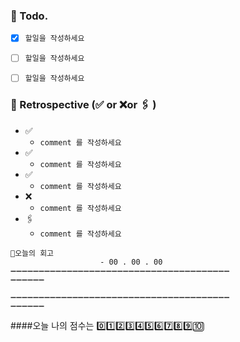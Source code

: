 

### 📌 Todo.

- [x] `할일을 작성하세요`
- [ ] `할일을 작성하세요`
- [ ] `할일을 작성하세요`


### 🧐 Retrospective (✅ or ❌or 🖇 ) 

- ✅ 
   - `comment 를 작성하세요`
- ✅ 
   - `comment 를 작성하세요`
- ✅
   - `comment 를 작성하세요`
- ❌
   - `comment 를 작성하세요`
- 🖇 
   - `comment 를 작성하세요`

```회고
💬오늘의 회고 
					- 00 . 00 . 00
➖➖➖➖➖➖➖➖➖➖➖➖➖➖➖➖➖➖➖➖➖➖➖➖➖➖➖➖➖➖➖➖➖➖➖➖➖➖➖
➖➖➖➖➖➖

➖➖➖➖➖➖➖➖➖➖➖➖➖➖➖➖➖➖➖➖➖➖➖➖➖➖➖➖➖➖➖➖➖➖➖➖➖➖➖
➖➖➖➖➖➖
```

####오늘 나의 점수는  0️⃣1️⃣2️⃣3️⃣4️⃣5️⃣6️⃣7️⃣8️⃣9️⃣🔟

